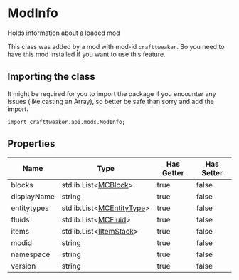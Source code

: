 # ModInfo

Holds information about a loaded mod

This class was added by a mod with mod-id `crafttweaker`. So you need to have this mod installed if you want to use this feature.

## Importing the class

It might be required for you to import the package if you encounter any issues (like casting an Array), so better be safe than sorry and add the import.
```zenscript
import crafttweaker.api.mods.ModInfo;
```


## Properties

| Name | Type | Has Getter | Has Setter |
|------|------|------------|------------|
| blocks | stdlib.List&lt;[MCBlock](/vanilla/api/blocks/MCBlock)&gt; | true | false |
| displayName | string | true | false |
| entitytypes | stdlib.List&lt;[MCEntityType](/vanilla/api/entities/MCEntityType)&gt; | true | false |
| fluids | stdlib.List&lt;[MCFluid](/vanilla/api/fluid/MCFluid)&gt; | true | false |
| items | stdlib.List&lt;[IItemStack](/vanilla/api/items/IItemStack)&gt; | true | false |
| modid | string | true | false |
| namespace | string | true | false |
| version | string | true | false |

